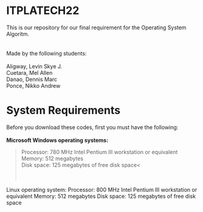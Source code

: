 # ITPLATECH22

This is our repository for our final requirement for the Operating System Algoritm.</br></br>
</br>Made by the following students:
</br></br>Aligway, Levin Skye J.
</br>Cuetara, Mel Allen
</br>Danao, Dennis Marc
</br>Ponce, Nikko Andrew

# System Requirements

Before you download these codes, first you must have the following:</br></br>
<b>Microsoft Windows operating systems:</b>
</br>
>Processor: 780 MHz Intel Pentium III workstation or equivalent</br>
>Memory: 512 megabytes</br>
>Disk space: 125 megabytes of free disk space<</br>
</br></br>

Linux operating system:
Processor: 800 MHz Intel Pentium III workstation or equivalent
Memory: 512 megabytes
Disk space: 125 megabytes of free disk space
